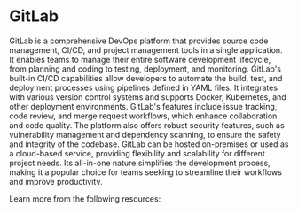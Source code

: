 # GitLab

GitLab is a comprehensive DevOps platform that provides source code management, CI/CD, and project management tools in a single application. It enables teams to manage their entire software development lifecycle, from planning and coding to testing, deployment, and monitoring. GitLab's built-in CI/CD capabilities allow developers to automate the build, test, and deployment processes using pipelines defined in YAML files. It integrates with various version control systems and supports Docker, Kubernetes, and other deployment environments. GitLab's features include issue tracking, code review, and merge request workflows, which enhance collaboration and code quality. The platform also offers robust security features, such as vulnerability management and dependency scanning, to ensure the safety and integrity of the codebase. GitLab can be hosted on-premises or used as a cloud-based service, providing flexibility and scalability for different project needs. Its all-in-one nature simplifies the development process, making it a popular choice for teams seeking to streamline their workflows and improve productivity.

Learn more from the following resources:
